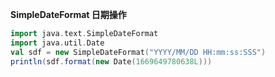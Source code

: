 **SimpleDateFormat 日期操作**
```scala
import java.text.SimpleDateFormat
import java.util.Date
val sdf = new SimpleDateFormat("YYYY/MM/DD HH:mm:ss:SSS")
println(sdf.format(new Date(1669649780638L)))
```